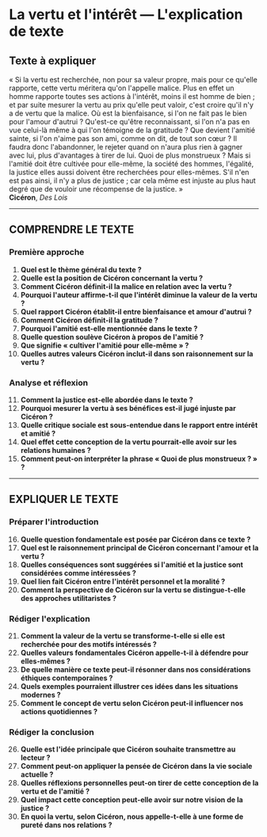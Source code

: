 # La vertu et l'intérêt — L'explication de texte

## Texte à expliquer

« Si la vertu est recherchée, non pour sa valeur propre, mais pour ce qu'elle rapporte, cette vertu méritera qu'on l'appelle malice. Plus en effet un homme rapporte toutes ses actions à l'intérêt, moins il est homme de bien ; et par suite mesurer la vertu au prix qu'elle peut valoir, c'est croire qu'il n'y a de vertu que la malice. Où est la bienfaisance, si l'on ne fait pas le bien pour l'amour d'autrui ? Qu'est-ce qu'être reconnaissant, si l'on n'a pas en vue celui-là même à qui l'on témoigne de la gratitude ? Que devient l'amitié sainte, si l'on n'aime pas son ami, comme on dit, de tout son cœur ? Il faudra donc l'abandonner, le rejeter quand on n'aura plus rien à gagner avec lui, plus d'avantages à tirer de lui. Quoi de plus monstrueux ? Mais si l'amitié doit être cultivée pour elle-même, la société des hommes, l'égalité, la justice elles aussi doivent être recherchées pour elles-mêmes. S'il n'en est pas ainsi, il n'y a plus de justice ; car cela même est injuste au plus haut degré que de vouloir une récompense de la justice. »  
**Cicéron**, *Des Lois*

---

## COMPRENDRE LE TEXTE

### Première approche

1. **Quel est le thème général du texte ?**  
2. **Quelle est la position de Cicéron concernant la vertu ?**  
3. **Comment Cicéron définit-il la malice en relation avec la vertu ?**  
4. **Pourquoi l'auteur affirme-t-il que l'intérêt diminue la valeur de la vertu ?**  
5. **Quel rapport Cicéron établit-il entre bienfaisance et amour d'autrui ?**  
6. **Comment Cicéron définit-il la gratitude ?**  
7. **Pourquoi l'amitié est-elle mentionnée dans le texte ?**  
8. **Quelle question soulève Cicéron à propos de l'amitié ?**  
9. **Que signifie « cultiver l'amitié pour elle-même » ?**  
10. **Quelles autres valeurs Cicéron inclut-il dans son raisonnement sur la vertu ?**  

### Analyse et réflexion

11. **Comment la justice est-elle abordée dans le texte ?**  
12. **Pourquoi mesurer la vertu à ses bénéfices est-il jugé injuste par Cicéron ?**  
13. **Quelle critique sociale est sous-entendue dans le rapport entre intérêt et amitié ?**  
14. **Quel effet cette conception de la vertu pourrait-elle avoir sur les relations humaines ?**  
15. **Comment peut-on interpréter la phrase « Quoi de plus monstrueux ? » ?**  

---

## EXPLIQUER LE TEXTE

### Préparer l'introduction

16. **Quelle question fondamentale est posée par Cicéron dans ce texte ?**  
17. **Quel est le raisonnement principal de Cicéron concernant l'amour et la vertu ?**  
18. **Quelles conséquences sont suggérées si l'amitié et la justice sont considérées comme intéressées ?**  
19. **Quel lien fait Cicéron entre l'intérêt personnel et la moralité ?**  
20. **Comment la perspective de Cicéron sur la vertu se distingue-t-elle des approches utilitaristes ?**  

### Rédiger l'explication

21. **Comment la valeur de la vertu se transforme-t-elle si elle est recherchée pour des motifs intéressés ?**  
22. **Quelles valeurs fondamentales Cicéron appelle-t-il à défendre pour elles-mêmes ?**  
23. **De quelle manière ce texte peut-il résonner dans nos considérations éthiques contemporaines ?**  
24. **Quels exemples pourraient illustrer ces idées dans les situations modernes ?**  
25. **Comment le concept de vertu selon Cicéron peut-il influencer nos actions quotidiennes ?**  

### Rédiger la conclusion

26. **Quelle est l'idée principale que Cicéron souhaite transmettre au lecteur ?**  
27. **Comment peut-on appliquer la pensée de Cicéron dans la vie sociale actuelle ?**  
28. **Quelles réflexions personnelles peut-on tirer de cette conception de la vertu et de l'amitié ?**  
29. **Quel impact cette conception peut-elle avoir sur notre vision de la justice ?**  
30. **En quoi la vertu, selon Cicéron, nous appelle-t-elle à une forme de pureté dans nos relations ?**  